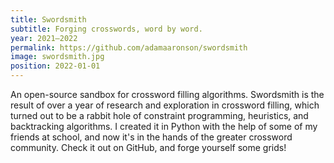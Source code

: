 ```yaml
---
title: Swordsmith
subtitle: Forging crosswords, word by word.
year: 2021–2022
permalink: https://github.com/adamaaronson/swordsmith
image: swordsmith.jpg
position: 2022-01-01
---
```


An open-source sandbox for crossword filling algorithms. Swordsmith is the result of over a year of research and exploration in crossword filling, which turned out to be a rabbit hole of constraint programming, heuristics, and backtracking algorithms. I created it in Python with the help of some of my friends at school, and now it's in the hands of the greater crossword community. Check it out on GitHub, and forge yourself some grids!
